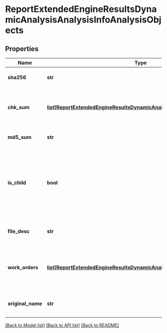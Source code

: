 # ReportExtendedEngineResultsDynamicAnalysisAnalysisInfoAnalysisObjects

## Properties
Name | Type | Description | Notes
------------ | ------------- | ------------- | -------------
**sha256** | **str** | sha256 of analysed object | 
**chk_sum** | [**list[ReportExtendedEngineResultsDynamicAnalysisAnalysisInfoChkSum]**](ReportExtendedEngineResultsDynamicAnalysisAnalysisInfoChkSum.md) | results of different static analysis engines ran for object | 
**md5_sum** | **str** | md5 of analysed object | 
**is_child** | **bool** | Whether this file is a child of another. The file could contain other files or other embedded objects. | 
**file_desc** | **str** | File extension of analysed object | 
**work_orders** | [**list[ReportExtendedEngineResultsDynamicAnalysisAnalysisInfoWorkOrders]**](ReportExtendedEngineResultsDynamicAnalysisAnalysisInfoWorkOrders.md) | details results of Dynamic analysis jobs ran for analysis object | 
**original_name** | **str** | File name of a analysis object | 

[[Back to Model list]](../README.md#documentation-for-models) [[Back to API list]](../README.md#documentation-for-api-endpoints) [[Back to README]](../README.md)


